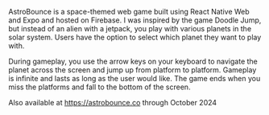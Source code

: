 AstroBounce is a space-themed web game built using React Native Web and Expo and hosted on Firebase. I was inspired by the game Doodle Jump, but instead of an alien with a jetpack, you play with various planets in the solar system. Users have the option to select  which planet they want to play with.

During gameplay, you use the arrow keys on your keyboard to navigate the planet across the screen and jump up from platform to platform. Gameplay is infinite and lasts as long as the user would like. The game ends when you miss the platforms and fall to the bottom of the screen.

Also available at https://astrobounce.co through October 2024

